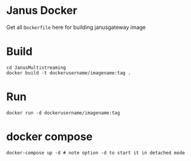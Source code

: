 # Janus Docker
Get all `Dockerfile` here for building janusgateway image

# Build
	cd JanusMultistreaming
	docker build -t dockerusername/imagename:tag .

# Run
	docker run -d dockerusername/imagename:tag
		
# docker compose
	docker-compose up -d # note option -d to start it in detached mode